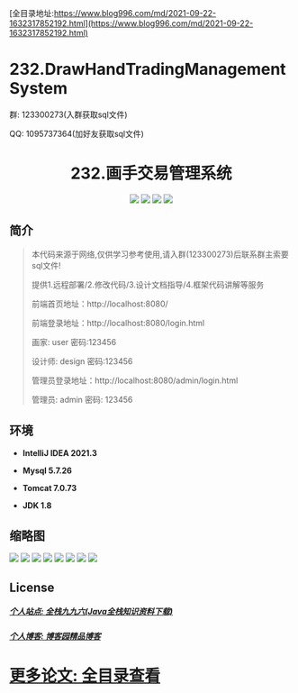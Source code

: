 [全目录地址:https://www.blog996.com/md/2021-09-22-1632317852192.html](https://www.blog996.com/md/2021-09-22-1632317852192.html)
# 232.DrawHandTradingManagementSystem

<p>群: 123300273(入群获取sql文件)</p>
<p>QQ: 1095737364(加好友获取sql文件)</p>

<p><h1 align="center">232.画手交易管理系统</h1></p>


<p align="center">
	<img src="https://img.shields.io/badge/jdk-1.8-orange.svg"/>
    <img src="https://img.shields.io/badge/springboot-5.x-lightgrey.svg"/>
    <img src="https://img.shields.io/badge/html-3.x-blue.svg"/>
    <img src="https://img.shields.io/badge/mybatis-5.x-yellow.svg"/>
</p>

## 简介

> 本代码来源于网络,仅供学习参考使用,请入群(123300273)后联系群主索要sql文件!
>
> 提供1.远程部署/2.修改代码/3.设计文档指导/4.框架代码讲解等服务
>
> 前端首页地址：http://localhost:8080/
> 
> 前端登录地址：http://localhost:8080/login.html
> 
> 画家: user  密码:123456
> 
> 设计师: design  密码:123456
> 
> 管理员登录地址：http://localhost:8080/admin/login.html
>
> 管理员: admin   密码: 123456
>

>

## 环境

- <b>IntelliJ IDEA 2021.3</b>

- <b>Mysql 5.7.26</b>

- <b>Tomcat 7.0.73</b>

- <b>JDK 1.8</b>




## 缩略图

![](https://img2023.cnblogs.com/blog/588112/202306/588112-20230619220014525-152143408.png)
![](https://img2023.cnblogs.com/blog/588112/202306/588112-20230619220020258-815887224.png)
![](https://img2023.cnblogs.com/blog/588112/202306/588112-20230619220024271-174810538.png)
![](https://img2023.cnblogs.com/blog/588112/202306/588112-20230619220034141-298968777.png)
![](https://img2023.cnblogs.com/blog/588112/202306/588112-20230619220046654-896495637.png)
![](https://img2023.cnblogs.com/blog/588112/202306/588112-20230619220053645-869680159.png)
![](https://img2023.cnblogs.com/blog/588112/202306/588112-20230619220058328-143319339.png)
![](https://img2023.cnblogs.com/blog/588112/202306/588112-20230619220102487-377533133.png)




## License

##### [个人站点: 全栈九九六(Java全栈知识资料下载)](https://www.blog996.com/)
##### [个人博客: 博客园精品博客](https://www.cnblogs.com/yysbolg/)
# [更多论文: 全目录查看](https://www.blog996.com/md/2021-09-22-1632317852192.html)


